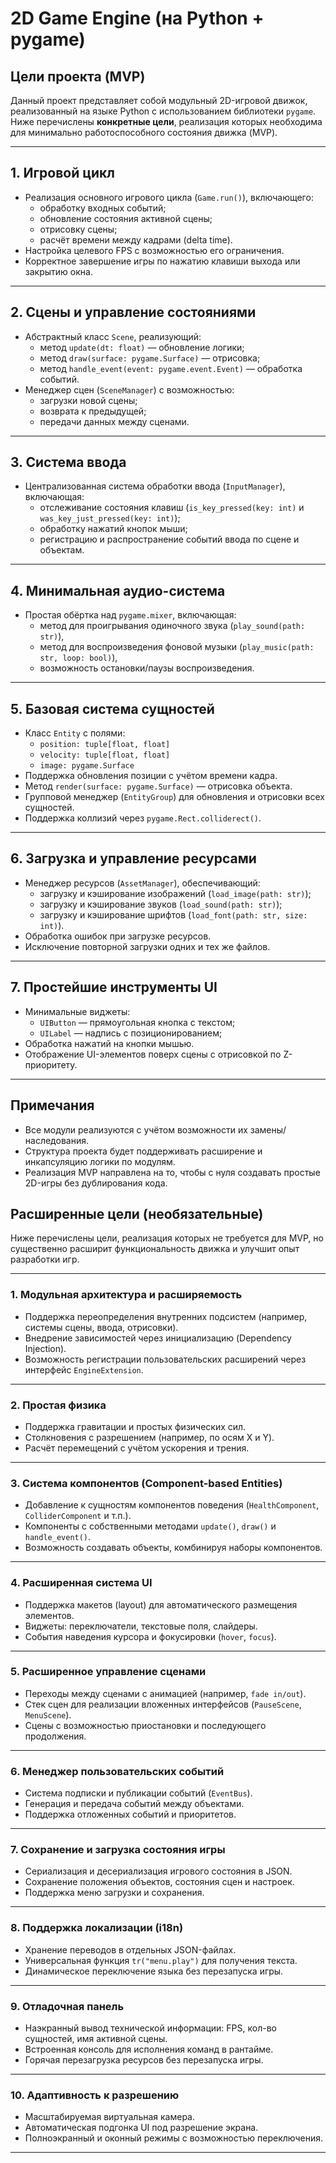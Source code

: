 # 2D Game Engine (на Python + pygame)

## Цели проекта (MVP)

Данный проект представляет собой модульный 2D-игровой движок, реализованный на языке Python с использованием библиотеки `pygame`. Ниже перечислены **конкретные цели**, реализация которых необходима для минимально работоспособного состояния движка (MVP).

---

## 1. Игровой цикл

- Реализация основного игрового цикла (`Game.run()`), включающего:
  - обработку входных событий;
  - обновление состояния активной сцены;
  - отрисовку сцены;
  - расчёт времени между кадрами (delta time).
- Настройка целевого FPS с возможностью его ограничения.
- Корректное завершение игры по нажатию клавиши выхода или закрытию окна.

---

## 2. Сцены и управление состояниями

- Абстрактный класс `Scene`, реализующий:
  - метод `update(dt: float)` — обновление логики;
  - метод `draw(surface: pygame.Surface)` — отрисовка;
  - метод `handle_event(event: pygame.event.Event)` — обработка событий.
- Менеджер сцен (`SceneManager`) с возможностью:
  - загрузки новой сцены;
  - возврата к предыдущей;
  - передачи данных между сценами.

---

## 3. Система ввода

- Централизованная система обработки ввода (`InputManager`), включающая:
  - отслеживание состояния клавиш (`is_key_pressed(key: int)` и `was_key_just_pressed(key: int)`);
  - обработку нажатий кнопок мыши;
  - регистрацию и распространение событий ввода по сцене и объектам.

---

## 4. Минимальная аудио-система

- Простая обёртка над `pygame.mixer`, включающая:
  - метод для проигрывания одиночного звука (`play_sound(path: str)`),
  - метод для воспроизведения фоновой музыки (`play_music(path: str, loop: bool)`),
  - возможность остановки/паузы воспроизведения.

---

## 5. Базовая система сущностей

- Класс `Entity` с полями:
  - `position: tuple[float, float]`
  - `velocity: tuple[float, float]`
  - `image: pygame.Surface`
- Поддержка обновления позиции с учётом времени кадра.
- Метод `render(surface: pygame.Surface)` — отрисовка объекта.
- Групповой менеджер (`EntityGroup`) для обновления и отрисовки всех сущностей.
- Поддержка коллизий через `pygame.Rect.colliderect()`.

---

## 6. Загрузка и управление ресурсами

- Менеджер ресурсов (`AssetManager`), обеспечивающий:
  - загрузку и кэширование изображений (`load_image(path: str)`);
  - загрузку и кэширование звуков (`load_sound(path: str)`);
  - загрузку и кэширование шрифтов (`load_font(path: str, size: int)`).
- Обработка ошибок при загрузке ресурсов.
- Исключение повторной загрузки одних и тех же файлов.

---

## 7. Простейшие инструменты UI

- Минимальные виджеты:
  - `UIButton` — прямоугольная кнопка с текстом;
  - `UILabel` — надпись с позиционированием;
- Обработка нажатий на кнопки мышью.
- Отображение UI-элементов поверх сцены с отрисовкой по Z-приоритету.

---

## Примечания

- Все модули реализуются с учётом возможности их замены/наследования.
- Структура проекта будет поддерживать расширение и инкапсуляцию логики по модулям.
- Реализация MVP направлена на то, чтобы с нуля создавать простые 2D-игры без дублирования кода.


## Расширенные цели (необязательные)

Ниже перечислены цели, реализация которых не требуется для MVP, но существенно расширит функциональность движка и улучшит опыт разработки игр.

---

### 1. Модульная архитектура и расширяемость
- Поддержка переопределения внутренних подсистем (например, системы сцены, ввода, отрисовки).
- Внедрение зависимостей через инициализацию (Dependency Injection).
- Возможность регистрации пользовательских расширений через интерфейс `EngineExtension`.

---

### 2. Простая физика
- Поддержка гравитации и простых физических сил.
- Столкновения с разрешением (например, по осям X и Y).
- Расчёт перемещений с учётом ускорения и трения.

---

### 3. Система компонентов (Component-based Entities)
- Добавление к сущностям компонентов поведения (`HealthComponent`, `ColliderComponent` и т.п.).
- Компоненты с собственными методами `update()`, `draw()` и `handle_event()`.
- Возможность создавать объекты, комбинируя наборы компонентов.

---

### 4. Расширенная система UI
- Поддержка макетов (layout) для автоматического размещения элементов.
- Виджеты: переключатели, текстовые поля, слайдеры.
- События наведения курсора и фокусировки (`hover`, `focus`).

---

### 5. Расширенное управление сценами
- Переходы между сценами с анимацией (например, `fade in/out`).
- Стек сцен для реализации вложенных интерфейсов (`PauseScene`, `MenuScene`).
- Сцены с возможностью приостановки и последующего продолжения.

---

### 6. Менеджер пользовательских событий
- Система подписки и публикации событий (`EventBus`).
- Генерация и передача событий между объектами.
- Поддержка отложенных событий и приоритетов.

---

### 7. Сохранение и загрузка состояния игры
- Сериализация и десериализация игрового состояния в JSON.
- Сохранение положения объектов, состояния сцен и настроек.
- Поддержка меню загрузки и сохранения.

---

### 8. Поддержка локализации (i18n)
- Хранение переводов в отдельных JSON-файлах.
- Универсальная функция `tr("menu.play")` для получения текста.
- Динамическое переключение языка без перезапуска игры.

---

### 9. Отладочная панель
- Наэкранный вывод технической информации: FPS, кол-во сущностей, имя активной сцены.
- Встроенная консоль для исполнения команд в рантайме.
- Горячая перезагрузка ресурсов без перезапуска игры.

---

### 10. Адаптивность к разрешению
- Масштабируемая виртуальная камера.
- Автоматическая подгонка UI под разрешение экрана.
- Полноэкранный и оконный режимы с возможностью переключения.

---
